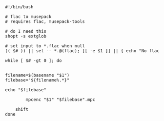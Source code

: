 <pre>#!/bin/bash

# flac to musepack
# requires flac, musepack-tools

# do I need this
shopt -s extglob

# set input to *.flac when null
(( $# )) || set -- *.@(flac); [[ -e $1 ]] || { echo "No flac files find in this dir."; exit 1; }

while [ $# -gt 0 ]; do


filename=$(basename "$1")
filebase="${filename%.*}"

echo "$filebase"

		mpcenc "$1" "$filebase".mpc
    
    shift
done
</pre>